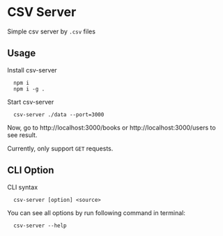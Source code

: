 # CSV Server

Simple csv server by `.csv` files

## Usage

Install csv-server

```
  npm i
  npm i -g .
```

Start csv-server

```
  csv-server ./data --port=3000
```

Now, go to http://localhost:3000/books or http://localhost:3000/users to see result.

Currently, only support `GET` requests.

## CLI Option

CLI syntax

```
  csv-server [option] <source>
```

You can see all options by run following command in terminal:

```
  csv-server --help
```
